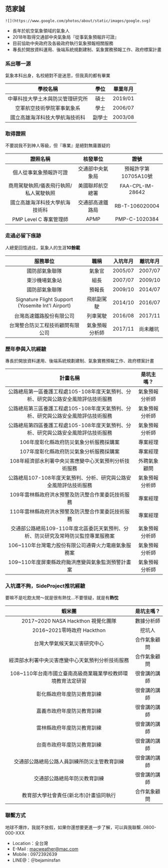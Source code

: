 ## 范家誠



```
![](https://www.google.com/photos/about/static/images/google.svg)
```

- 長年於航空氣象領域的氣象人
- 2018年取得交通部中央氣象局『從事氣象預報許可證』
- 目前協助中央政府及各級政府執行氣象預報相關服務
- 專長於開放資料運用、後端系統規劃建制、氣象實務預報工作、政府標案計畫



### 系出哪一源

氣象本科出身，名校絕對不是迷思，但我真的都有畢業

|             學校名稱             |  學位  | 畢業年月 |
| :------------------------------: | :----: | :------: |
| 中華科技大學土木與防災管理研究所 |  碩士  | 2019/01  |
|    空軍航空技術學院軍事氣象系    |  學士  | 2006/07  |
|  國立高雄海洋科技大學航海技術科  | 副學士 | 2003/08  |



### 取得證照

不要說我不到神人等級，但『專業』是絕對無庸置疑的

|                證照名稱                |     核發單位     |         證號         |
| :------------------------------------: | :--------------: | :------------------: |
|         個人從事氣象預報許可證         | 交通部中央氣象局 | 預報許字第10705A10號 |
| 商用駕駛執照/儀表飛行執照/私人駕駛執照 | 美國聯邦航空總署 |   FAA-CPL-IM-28642   |
|     國立高雄海洋科技大學航海技術科     | 交通部高速鐵路局 |    RB-T-106020004    |
|         PMP Level C 專案管理師         |       APMP       |    PMP-C-1020384     |



### 走過必留下痕跡

人總愛回憶過往，氣象人的生涯**10餘載**

|                     服務單位                      |      職稱      | 入坑年月 | 離坑年月 |
| :-----------------------------------------------: | :------------: | :------: | -------- |
|                  國防部氣象聯隊                   |     氣象官     | 2005/07  | 2007/07  |
|                  東沙機場氣象站                   |      組長      | 2007/07  | 2009/10  |
|                  國防部氣象聯隊                   |     預報長     | 2009/10  | 2014/07  |
| Signature Flight Support (Yosemite Int'l Airport) |   飛航副駕駛   | 2014/10  | 2016/07  |
|             台灣高速鐵路股份有限公司              |    列車駕駛    | 2016/08  | 2017/11  |
|         台灣整合防災工程技術顧問有限公司          | 氣象預報分析師 | 2017/11  | 尚未離坑 |



### 歷年參與入坑經驗

專長於開放資料運用、後端系統規劃建制、氣象實務預報工作、政府標案計畫

|                           計畫名稱                           |   是坑主嗎？   |
| :----------------------------------------------------------: | :------------: |
| 公路總局第一區養護工程處105-108年度天氣預判、分析、研究與公路安全風險評估技術服務 | 氣象預報分析師 |
| 公路總局第三區養護工程處105-108年度天氣預判、分析、研究與公路安全風險評估技術服務 | 氣象預報分析師 |
| 公路總局第四區養護工程處105-108年度天氣預判、分析、研究與公路安全風險評估技術服務 | 氣象預報分析師 |
|           106年度彰化縣政府防災氣象分析服務採購案            |    專案經理    |
|           107年度彰化縣政府防災氣象分析服務採購案            |    專案經理    |
|    108年經濟部水利署中央災害應變中心天氣預判分析技術服務     |  外聘氣象顧問  |
| 公路總局107-108年度天氣預判、分析、研究與公路安全風險評估技術服務 | 氣象預報分析師 |
|      109年雲林縣政府洪水預警及防汛整合作業委託技術服務       |    專案經理    |
|      110年雲林縣政府洪水預警及防汛整合作業委託技術服務       |    專案經理    |
| 交通部公路總局109-110年度北區委託天氣預判、分析、防災研究及常時防災監控專業服務案 | 氣象預報分析師 |
|     106~110年台灣電力股份有限公司通霄火力電廠氣象服務案      | 氣象預報分析師 |
|      109~110年度屏東縣政府颱洪應變與氣象監測預警計畫案       | 氣象預報分析師 |



### 入坑還不夠，SideProject推坑經驗

要嘛不是吃飽太閒～就是很有熱忱...不要懷疑，就是有**熱忱**

|                           蝦米團                            |  是坑主嗎？  |
| :---------------------------------------------------------: | :----------: |
|             2017~2020 NASA Hackthon 視覺化團隊              |  數據分析師  |
|                 2016~2021零時政府 Hackthon                  |    挖坑人    |
|                台灣大學氣候天氣災害研究中心                 | 合作氣象顧問 |
|      經濟部水利署中央災害應變中心天氣預判分析技術服務       | 合作氣象顧問 |
| 108~110年台南市國立臺南高級商業職業學校教師環境教育法定研習 | 很會講的講師 |
|                 彰化縣政府年度防災教育訓練                  | 很會講的講師 |
|                 嘉義市政府年度防災教育訓練                  | 很會講的講師 |
|                 雲林縣政府年度防災教育訓練                  | 很會講的講師 |
|                 台南市政府年度防災教育訓練                  | 很會講的講師 |
|        交通部公路總局公路人員訓練所防災主管教育訓練         | 很會講的講師 |
|                交通部公路總局年防災教育訓練                 | 很會講的講師 |
|           教育部大學社會責任(新北市)計畫協同執行            | 合作氣象顧問 |

### 聯繫方式

地球不爆炸，我就不放假，如果你還想要更進一步了解，可以與我聯繫..0800-000-XXX

- Location：全台灣
- E-Mail : [macweather@mac.com](mailto:macweather@mac.com)
- Mobile : 0972392639
- LINE@：＠bejaminsfan